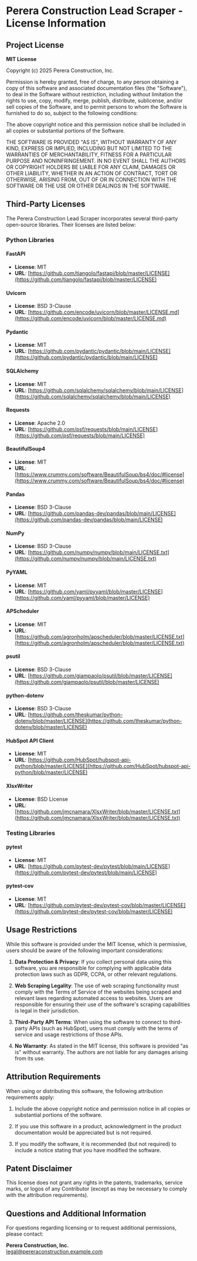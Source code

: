 # Perera Construction Lead Scraper - License Information

## Project License

**MIT License**

Copyright (c) 2025 Perera Construction, Inc.

Permission is hereby granted, free of charge, to any person obtaining a copy
of this software and associated documentation files (the "Software"), to deal
in the Software without restriction, including without limitation the rights
to use, copy, modify, merge, publish, distribute, sublicense, and/or sell
copies of the Software, and to permit persons to whom the Software is
furnished to do so, subject to the following conditions:

The above copyright notice and this permission notice shall be included in all
copies or substantial portions of the Software.

THE SOFTWARE IS PROVIDED "AS IS", WITHOUT WARRANTY OF ANY KIND, EXPRESS OR
IMPLIED, INCLUDING BUT NOT LIMITED TO THE WARRANTIES OF MERCHANTABILITY,
FITNESS FOR A PARTICULAR PURPOSE AND NONINFRINGEMENT. IN NO EVENT SHALL THE
AUTHORS OR COPYRIGHT HOLDERS BE LIABLE FOR ANY CLAIM, DAMAGES OR OTHER
LIABILITY, WHETHER IN AN ACTION OF CONTRACT, TORT OR OTHERWISE, ARISING FROM,
OUT OF OR IN CONNECTION WITH THE SOFTWARE OR THE USE OR OTHER DEALINGS IN THE
SOFTWARE.

## Third-Party Licenses

The Perera Construction Lead Scraper incorporates several third-party open-source libraries. Their licenses are listed below:

### Python Libraries

#### FastAPI
- **License**: MIT
- **URL**: [https://github.com/tiangolo/fastapi/blob/master/LICENSE](https://github.com/tiangolo/fastapi/blob/master/LICENSE)

#### Uvicorn
- **License**: BSD 3-Clause
- **URL**: [https://github.com/encode/uvicorn/blob/master/LICENSE.md](https://github.com/encode/uvicorn/blob/master/LICENSE.md)

#### Pydantic
- **License**: MIT
- **URL**: [https://github.com/pydantic/pydantic/blob/main/LICENSE](https://github.com/pydantic/pydantic/blob/main/LICENSE)

#### SQLAlchemy
- **License**: MIT
- **URL**: [https://github.com/sqlalchemy/sqlalchemy/blob/main/LICENSE](https://github.com/sqlalchemy/sqlalchemy/blob/main/LICENSE)

#### Requests
- **License**: Apache 2.0
- **URL**: [https://github.com/psf/requests/blob/main/LICENSE](https://github.com/psf/requests/blob/main/LICENSE)

#### BeautifulSoup4
- **License**: MIT
- **URL**: [https://www.crummy.com/software/BeautifulSoup/bs4/doc/#license](https://www.crummy.com/software/BeautifulSoup/bs4/doc/#license)

#### Pandas
- **License**: BSD 3-Clause
- **URL**: [https://github.com/pandas-dev/pandas/blob/main/LICENSE](https://github.com/pandas-dev/pandas/blob/main/LICENSE)

#### NumPy
- **License**: BSD 3-Clause
- **URL**: [https://github.com/numpy/numpy/blob/main/LICENSE.txt](https://github.com/numpy/numpy/blob/main/LICENSE.txt)

#### PyYAML
- **License**: MIT
- **URL**: [https://github.com/yaml/pyyaml/blob/master/LICENSE](https://github.com/yaml/pyyaml/blob/master/LICENSE)

#### APScheduler
- **License**: MIT
- **URL**: [https://github.com/agronholm/apscheduler/blob/master/LICENSE.txt](https://github.com/agronholm/apscheduler/blob/master/LICENSE.txt)

#### psutil
- **License**: BSD 3-Clause
- **URL**: [https://github.com/giampaolo/psutil/blob/master/LICENSE](https://github.com/giampaolo/psutil/blob/master/LICENSE)

#### python-dotenv
- **License**: BSD 3-Clause
- **URL**: [https://github.com/theskumar/python-dotenv/blob/master/LICENSE](https://github.com/theskumar/python-dotenv/blob/master/LICENSE)

#### HubSpot API Client
- **License**: MIT
- **URL**: [https://github.com/HubSpot/hubspot-api-python/blob/master/LICENSE](https://github.com/HubSpot/hubspot-api-python/blob/master/LICENSE)

#### XlsxWriter
- **License**: BSD License
- **URL**: [https://github.com/jmcnamara/XlsxWriter/blob/master/LICENSE.txt](https://github.com/jmcnamara/XlsxWriter/blob/master/LICENSE.txt)

### Testing Libraries

#### pytest
- **License**: MIT
- **URL**: [https://github.com/pytest-dev/pytest/blob/main/LICENSE](https://github.com/pytest-dev/pytest/blob/main/LICENSE)

#### pytest-cov
- **License**: MIT
- **URL**: [https://github.com/pytest-dev/pytest-cov/blob/master/LICENSE](https://github.com/pytest-dev/pytest-cov/blob/master/LICENSE)

## Usage Restrictions

While this software is provided under the MIT license, which is permissive, users should be aware of the following important considerations:

1. **Data Protection & Privacy**: If you collect personal data using this software, you are responsible for complying with applicable data protection laws such as GDPR, CCPA, or other relevant regulations.

2. **Web Scraping Legality**: The use of web scraping functionality must comply with the Terms of Service of the websites being scraped and relevant laws regarding automated access to websites. Users are responsible for ensuring their use of the software's scraping capabilities is legal in their jurisdiction.

3. **Third-Party API Terms**: When using the software to connect to third-party APIs (such as HubSpot), users must comply with the terms of service and usage restrictions of those APIs.

4. **No Warranty**: As stated in the MIT license, this software is provided "as is" without warranty. The authors are not liable for any damages arising from its use.

## Attribution Requirements

When using or distributing this software, the following attribution requirements apply:

1. Include the above copyright notice and permission notice in all copies or substantial portions of the software.

2. If you use this software in a product, acknowledgment in the product documentation would be appreciated but is not required.

3. If you modify the software, it is recommended (but not required) to include a notice stating that you have modified the software.

## Patent Disclaimer

This license does not grant any rights in the patents, trademarks, service marks, or logos of any Contributor (except as may be necessary to comply with the attribution requirements).

## Questions and Additional Information

For questions regarding licensing or to request additional permissions, please contact:

**Perera Construction, Inc.**  
legal@pereraconstruction.example.com